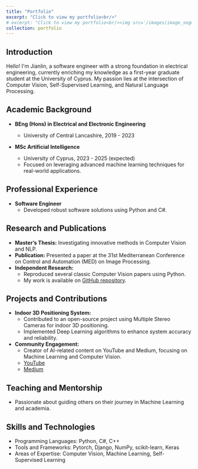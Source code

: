 ```yaml
---
title: "Portfolio"
excerpt: "Click to view my portfolio<br/>"
# excerpt: "Click to view my portfolio<br/><img src='/images/image_segmentation.jpg'>"
collection: portfolio
---
```


## **Introduction**
Hello! I'm Jianlin, a software engineer with a strong foundation in electrical engineering, currently enriching my knowledge as a first-year graduate student at the University of Cyprus. My passion lies at the intersection of Computer Vision, Self-Supervised Learning, and Natural Language Processing.

## **Academic Background**
- **BEng (Hons) in Electrical and Electronic Engineering**
  - University of Central Lancashire, 2019 - 2023

- **MSc Artificial Intelligence**
  - University of Cyprus, 2023 - 2025 (expected)
  - Focused on leveraging advanced machine learning techniques for real-world applications.

## **Professional Experience**
- **Software Engineer**
  - Developed robust software solutions using Python and C#.

## **Research and Publications**
- **Master’s Thesis:** Investigating innovative methods in Computer Vision and NLP.
- **Publication:** Presented a paper at the 31st Mediterranean Conference on Control and Automation (MED) on Image Processing.
- **Independent Research:**
  - Reproduced several classic Computer Vision papers using Python.
  - My work is available on [GitHub repository](https://github.com/JYe9?tab=repositories).

## **Projects and Contributions**
- **Indoor 3D Positioning System:**
  - Contributed to an open-source project using Multiple Stereo Cameras for indoor 3D positioning.
  - Implemented Deep Learning algorithms to enhance system accuracy and reliability.
- **Community Engagement:**
  - Creator of AI-related content on YouTube and Medium, focusing on Machine Learning and Computer Vision.
  - [YouTube](https://www.youtube.com/@kristianye562)
  - [Medium](https://medium.com/@skristian266)

## **Teaching and Mentorship**
- Passionate about guiding others on their journey in Machine Learning and academia.

## **Skills and Technologies**
- Programming Languages: Python, C#, C++
- Tools and Frameworks: Pytorch, Django, NumPy, scikit-learn, Keras
- Areas of Expertise: Computer Vision, Machine Learning, Self-Supervised Learning


